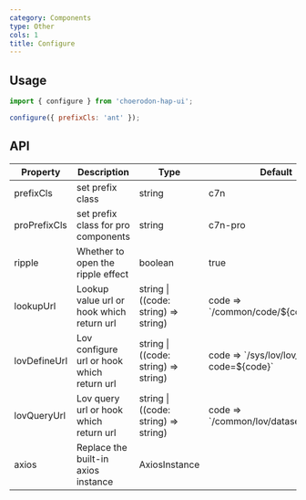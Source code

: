```yaml
---
category: Components
type: Other
cols: 1
title: Configure
---
```


## Usage

```jsx
import { configure } from 'choerodon-hap-ui';

configure({ prefixCls: 'ant' });
```

## API

| Property | Description | Type | Default |
| -------- | ----------- | ---- | ------- |
| prefixCls | set prefix class | string | c7n |
| proPrefixCls | set prefix class for pro components | string | c7n-pro |
| ripple | Whether to open the ripple effect | boolean | true |
| lookupUrl | Lookup value url or hook which return url | string \| ((code: string) => string) | code => \`/common/code/${code}/\` |
| lovDefineUrl | Lov configure url or hook which return url | string \| ((code: string) => string) | code => \`/sys/lov/lov_define?code=${code}\` |
| lovQueryUrl | Lov query url or hook which return url | string \| ((code: string) => string) | code => \`/common/lov/dataset/${code}\` |
| axios | Replace the built-in axios instance | AxiosInstance |  |
